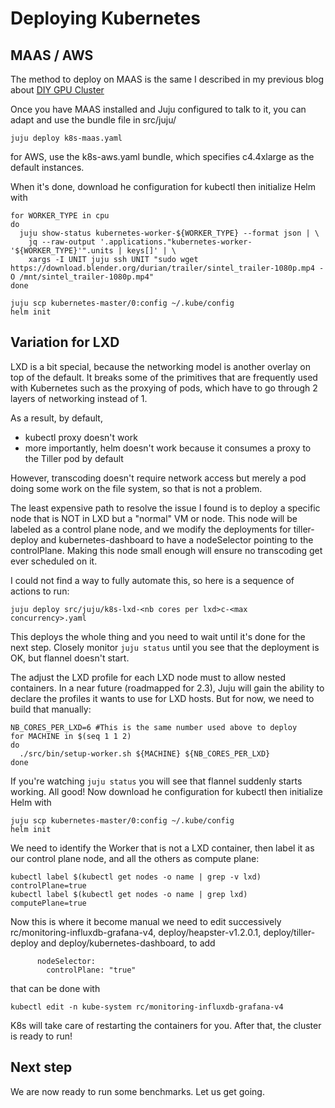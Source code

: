 # Deploying Kubernetes
## MAAS / AWS

The method to deploy on MAAS is the same I described in my previous blog about [DIY GPU Cluster](https://hackernoon.com/installing-a-diy-bare-metal-gpu-cluster-for-kubernetes-364200254187#.si47g6h7e)

Once you have MAAS installed and Juju configured to talk to it, you can adapt and use the bundle file in src/juju/

```
juju deploy k8s-maas.yaml
```

for AWS, use the k8s-aws.yaml bundle, which specifies c4.4xlarge as the default instances. 

When it's done, download he configuration for kubectl then initialize Helm with

```
for WORKER_TYPE in cpu
do
  juju show-status kubernetes-worker-${WORKER_TYPE} --format json | \
    jq --raw-output '.applications."kubernetes-worker-'${WORKER_TYPE}'".units | keys[]' | \
    xargs -I UNIT juju ssh UNIT "sudo wget https://download.blender.org/durian/trailer/sintel_trailer-1080p.mp4 -O /mnt/sintel_trailer-1080p.mp4" 
done

juju scp kubernetes-master/0:config ~/.kube/config
helm init
```

## Variation for LXD 

LXD is a bit special, because the networking model is another overlay on top of the default. It breaks some of the primitives that are frequently used with Kubernetes such as the proxying of pods, which have to go through 2 layers of networking instead of 1. 

As a result, by default, 

* kubectl proxy doesn't work
* more importantly, helm doesn't work because it consumes a proxy to the Tiller pod by default

However, transcoding doesn't require network access but merely a pod doing some work on the file system, so that is not a problem. 

The least expensive path to resolve the issue I found is to deploy a specific node that is NOT in LXD but a "normal" VM or node. This node will be labeled as a control plane node, and we modify the deployments for tiller-deploy and kubernetes-dashboard to have a nodeSelector pointing to the controlPlane. Making this node small enough will ensure no transcoding get ever scheduled on it. 

I could not find a way to fully automate this, so here is a sequence of actions to run: 

```
juju deploy src/juju/k8s-lxd-<nb cores per lxd>c-<max concurrency>.yaml
```

This deploys the whole thing and you need to wait until it's done for the next step. Closely monitor ```juju status``` until you see that the deployment is OK, but flannel doesn't start. 

The adjust the LXD profile for each LXD node must to allow nested containers. In a near future (roadmapped for 2.3), Juju will gain the ability to declare the profiles it wants to use for LXD hosts. But for now, we need to build that manually: 

```
NB_CORES_PER_LXD=6 #This is the same number used above to deploy
for MACHINE in $(seq 1 1 2)
do
  ./src/bin/setup-worker.sh ${MACHINE} ${NB_CORES_PER_LXD}
done
```

If you're watching ```juju status``` you will see that flannel suddenly starts working. All good! Now download he configuration for kubectl then initialize Helm with

```
juju scp kubernetes-master/0:config ~/.kube/config
helm init
```

We need to identify the Worker that is not a LXD container, then label it as our control plane node, and all the others as compute plane:

```
kubectl label $(kubectl get nodes -o name | grep -v lxd) controlPlane=true
kubectl label $(kubectl get nodes -o name | grep lxd) computePlane=true
```

Now this is where it become manual we need to edit successively rc/monitoring-influxdb-grafana-v4, deploy/heapster-v1.2.0.1, deploy/tiller-deploy and deploy/kubernetes-dashboard, to add

```
      nodeSelector:
        controlPlane: "true"
```

that can be done with 

```
kubectl edit -n kube-system rc/monitoring-influxdb-grafana-v4
```

K8s will take care of restarting the containers for you. After that, the cluster is ready to run!

## Next step

We are now ready to run some benchmarks. Let us get going. 

